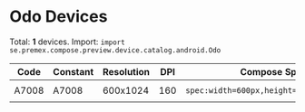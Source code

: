# Odo Devices

Total: **1** devices. Import: `import se.premex.compose.preview.device.catalog.android.Odo`

| Code | Constant | Resolution | DPI | Compose Spec | Preview Usage |
|------|----------|------------|-----|-------------|---------------|
| A7008 | A7008 | 600x1024 | 160 | `spec:width=600px,height=1024px,dpi=160` | `@Preview(device = Odo.A7008)` |

<!-- Generated automatically. Do not edit manually. -->
